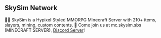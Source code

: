 ## SkySim Network

🙋‍♀️ SkySim is a Hypixel Styled MMORPG Minecraft Server with 210+ items, slayers, mining, custom contents.
🌈 Come join us at mc.skysim.sbs (MINECRAFT SERVER), [Discord Server](https://discord.skysim.sbs)!
